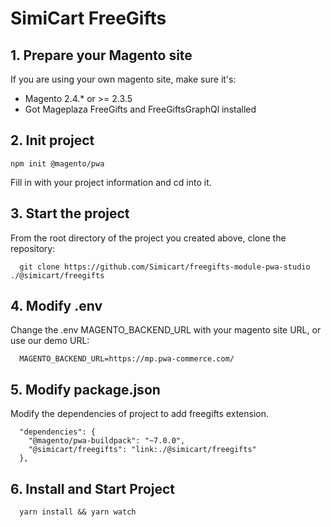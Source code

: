 # SimiCart FreeGifts

## 1. Prepare your Magento site
If you are using your own magento site, make sure it's:
- Magento 2.4.* or >= 2.3.5
- Got Mageplaza FreeGifts and FreeGiftsGraphQl installed

## 2. Init project
```
npm init @magento/pwa
```

Fill in with your project information and cd into it.

## 3. Start the project

From the root directory of the project you created above, clone the repository:

```
  git clone https://github.com/Simicart/freegifts-module-pwa-studio ./@simicart/freegifts
```

## 4. Modify .env

Change the .env MAGENTO_BACKEND_URL with your magento site URL, or use our demo URL:

```
  MAGENTO_BACKEND_URL=https://mp.pwa-commerce.com/
```
## 5. Modify package.json

Modify the dependencies of project to add freegifts extension.

```
  "dependencies": {
    "@magento/pwa-buildpack": "~7.0.0",
    "@simicart/freegifts": "link:./@simicart/freegifts"
  },
```

## 6. Install and Start Project

```
  yarn install && yarn watch
```
